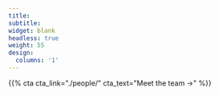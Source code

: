 ```yaml
---
title:
subtitle:
widget: blank
headless: true
weight: 55
design:
  columns: '1'
---
```


{{% cta cta_link="./people/" cta_text="Meet the team →" %}}
